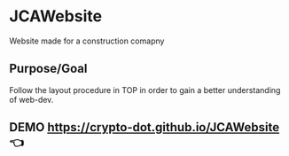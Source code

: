 # JCAWebsite

Website made for a construction comapny 
## Purpose/Goal
Follow the layout procedure in TOP in order to gain a better understanding of web-dev.

## DEMO https://crypto-dot.github.io/JCAWebsite 👈
